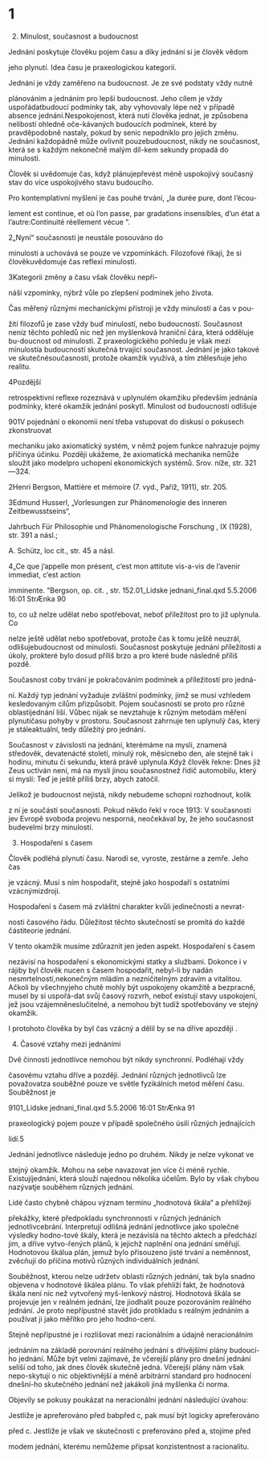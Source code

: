 # 1

2. Minulost, současnost a budoucnost

Jednání poskytuje člověku pojem času a díky jednání si je člověk vědom

jeho plynutí. Idea času je praxeologickou kategorií.

Jednání je vždy zaměřeno na budoucnost. Je ze své podstaty vždy nutně

plánováním a jednáním pro lepší budoucnost. Jeho cílem je vždy uspořádatbudoucí podmínky tak, aby vyhovovaly lépe než v případě absence jednání.Nespokojenost, která nutí člověka jednat, je způsobena nelibostí ohledně oče-kávaných budoucích podmínek, které by pravděpodobně nastaly, pokud by senic nepodniklo pro jejich změnu. Jednání každopádně může ovlivnit pouzebudoucnost, nikdy ne současnost, která se s každým nekonečně malým díl-kem sekundy propadá do minulosti.

Člověk si uvědomuje čas, když plánujepřevést méně uspokojivý současný stav do více uspokojivého stavu budoucího.

Pro kontemplativní myšlení je čas pouhé trvání, „la durée pure, dont l’écou-

lement est continue, et où l’on passe, par gradations insensibles, d’un état a l’autre:Continuité réellement vécue “.

2„Nyní“ současnosti je neustále posouváno do

minulosti a uchovává se pouze ve vzpomínkách. Filozofové říkají, že si člověkuvědomuje čas reflexí minulosti.

3Kategorii změny a času však člověku nepři-

náší vzpomínky, nýbrž vůle po zlepšení podmínek jeho života.

Čas měřený různými mechanickými přístroji je vždy minulostí a čas v pou-

žití filozofů je zase vždy buď minulostí, nebo budoucností. Současnost neníz těchto pohledů nic než jen myšlenková hraniční čára, která odděluje bu-doucnost od minulosti. Z praxeologického pohledu je však mezi minulostía budoucností skutečná trvající současnost. Jednání je jako takové ve skutečnésoučasnosti, protože okamžik využívá, a tím ztělesňuje jeho realitu.

4Pozdější

retrospektivní reflexe rozeznává v uplynulém okamžiku především jednánía podmínky, které okamžik jednání poskytl. Minulost od budoucnosti odlišuje

901V pojednání o ekonomii není třeba vstupovat do diskusí o pokusech zkonstruovat

mechaniku jako axiomatický systém, v němž pojem funkce nahrazuje pojmy příčinya účinku. Později ukážeme, že axiomatická mechanika nemůže sloužit jako modelpro uchopení ekonomických systémů. Srov. níže, str. 321—324.

2Henri Bergson, Mattière et mémoire (7. vyd., Paříž, 1911), str. 205.

3Edmund Husserl, „Vorlesungen zur Phänomenologie des inneren Zeitbewusstseins“,

Jahrbuch Für Philosophie und Phänomenologische Forschung , IX (1928), str. 391 a násl.;

A. Schütz, loc cit., str. 45 a násl.

4„Ce que j’appelle mon présent, c’est mon attitute vis-a-vis de l’avenir immediat, c’est action

imminente. “Bergson, op. cit. , str. 152.01_Lidske jednani_final.qxd 5.5.2006 16:01 StrÆnka 90

to, co už nelze udělat nebo spotřebovat, neboť příležitost pro to již uplynula. Co

nelze ještě udělat nebo spotřebovat, protože čas k tomu ještě neuzrál, odlišujebudoucnost od minulosti. Současnost poskytuje jednání příležitosti a úkoly, prokteré bylo dosud příliš brzo a pro které bude následně příliš pozdě.

Současnost coby trvání je pokračováním podmínek a příležitostí pro jedná-

ní. Každý typ jednání vyžaduje zvláštní podmínky, jimž se musí vzhledem kesledovaným cílům přizpůsobit. Pojem současnosti se proto pro různé oblastijednání liší. Vůbec nijak se nevztahuje k různým metodám měření plynutíčasu pohyby v prostoru. Současnost zahrnuje ten uplynulý čas, který je stáleaktuální, tedy důležitý pro jednání.

Současnost v závislosti na jednání, kterémáme na mysli, znamená středověk, devatenácté století, minulý rok, měsícnebo den, ale stejně tak i hodinu, minutu či sekundu, která právě uplynula.Když člověk řekne: Dnes již Zeus uctíván není, má na mysli jinou současnostnež řidič automobilu, který si myslí: Teď je ještě příliš brzy, abych zatočil.

Jelikož je budoucnost nejistá, nikdy nebudeme schopni rozhodnout, kolik

z ní je součástí současnosti. Pokud někdo řekl v roce 1913: V současnosti jev Evropě svoboda projevu nesporná, neočekával by, že jeho současnost budevelmi brzy minulostí.

3. Hospodaření s časem

Člověk podléhá plynutí času. Narodí se, vyroste, zestárne a zemře. Jeho čas

je vzácný. Musí s ním hospodařit, stejně jako hospodaří s ostatními vzácnýmizdroji.

Hospodaření s časem má zvláštní charakter kvůli jedinečnosti a nevrat-

nosti časového řádu. Důležitost těchto skutečností se promítá do každé částiteorie jednání.

V tento okamžik musíme zdůraznit jen jeden aspekt. Hospodaření s časem

nezávisí na hospodaření s ekonomickými statky a službami. Dokonce i v rájiby byl člověk nucen s časem hospodařit, nebyl-li by nadán nesmrtelností,nekonečným mládím a nezničitelným zdravím a vitalitou. Ačkoli by všechnyjeho chutě mohly být uspokojeny okamžitě a bezpracně, musel by si uspořá-dat svůj časový rozvrh, neboť existují stavy uspokojení, jež jsou vzájemněneslučitelné, a nemohou být tudíž spotřebovány ve stejný okamžik.

I protohoto člověka by byl čas vzácný a dělil by se na dříve apozději .

4. Časové vztahy mezi jednáními

Dvě činnosti jednotlivce nemohou být nikdy synchronní. Podléhají vždy

časovému vztahu dříve a později. Jednání různých jednotlivců lze považovatza souběžné pouze ve světle fyzikálních metod měření času. Souběžnost je

9101_Lidske jednani_final.qxd 5.5.2006 16:01 StrÆnka 91

praxeologický pojem pouze v případě společného úsilí různých jednajících

lidí.5

Jednání jednotlivce následuje jedno po druhém. Nikdy je nelze vykonat ve

stejný okamžik. Mohou na sebe navazovat jen více či méně rychle. Existujíjednání, která slouží najednou několika účelům. Bylo by však chybou nazývatje souběhem různých jednání.

Lidé často chybně chápou význam termínu „hodnotová škála“ a přehlížejí

překážky, které předpokladu synchronnosti v různých jednáních jednotlivcebrání. Interpretují odlišná jednání jednotlivce jako společné výsledky hodno-tové škály, která je nezávislá na těchto aktech a předchází jim, a dříve vytvo-řených plánů, k jejichž naplnění ona jednání směřují. Hodnotovou škálua plán, jemuž bylo přisouzeno jisté trvání a neměnnost, zvěcňují do příčina motivů různých individuálních jednání.

Souběžnost, kterou nelze udržetv oblasti různých jednání, tak byla snadno objevena v hodnotové škálea plánu. To však přehlíží fakt, že hodnotová škála není nic než vytvořený myš-lenkový nástroj. Hodnotová škála se projevuje jen v reálném jednání, lze jiodhalit pouze pozorováním reálného jednání. Je proto nepřípustné stavět jido protikladu s reálným jednáním a používat ji jako měřítko pro jeho hodno-cení.

Stejně nepřípustné je i rozlišovat mezi racionálním a údajně neracionálním

jednáním na základě porovnání reálného jednání s dřívějšími plány budoucí-ho jednání. Může být velmi zajímavé, že včerejší plány pro dnešní jednání seliší od toho, jak dnes člověk skutečně jedná. Včerejší plány nám však nepo-skytují o nic objektivnější a méně arbitrární standard pro hodnocení dnešní-ho skutečného jednání než jakákoli jiná myšlenka či norma.

Objevily se pokusy poukázat na neracionální jednání následující úvahou:

Jestliže je apreferováno před babpřed c, pak musí být logicky apreferováno

před c. Jestliže je však ve skutečnosti c preferováno před a, stojíme před

modem jednání, kterému nemůžeme připsat konzistentnost a racionalitu.

